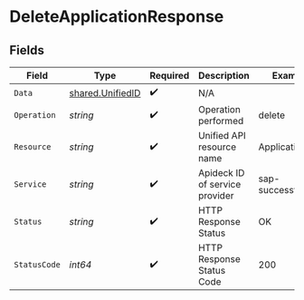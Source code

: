 # DeleteApplicationResponse


## Fields

| Field                                                       | Type                                                        | Required                                                    | Description                                                 | Example                                                     |
| ----------------------------------------------------------- | ----------------------------------------------------------- | ----------------------------------------------------------- | ----------------------------------------------------------- | ----------------------------------------------------------- |
| `Data`                                                      | [shared.UnifiedID](../../../pkg/models/shared/unifiedid.md) | :heavy_check_mark:                                          | N/A                                                         |                                                             |
| `Operation`                                                 | *string*                                                    | :heavy_check_mark:                                          | Operation performed                                         | delete                                                      |
| `Resource`                                                  | *string*                                                    | :heavy_check_mark:                                          | Unified API resource name                                   | Applications                                                |
| `Service`                                                   | *string*                                                    | :heavy_check_mark:                                          | Apideck ID of service provider                              | sap-successfactors                                          |
| `Status`                                                    | *string*                                                    | :heavy_check_mark:                                          | HTTP Response Status                                        | OK                                                          |
| `StatusCode`                                                | *int64*                                                     | :heavy_check_mark:                                          | HTTP Response Status Code                                   | 200                                                         |